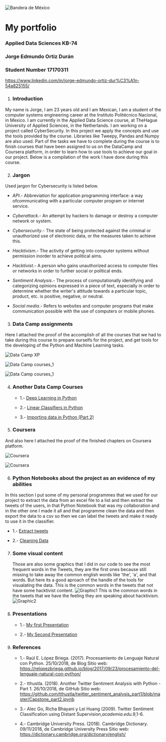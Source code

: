 ![Bandera de México](bandera.png) 
   
   # My portfolio
### Applied Data Sciences KB-74
### Jorge Edmundo Ortiz Durán
### Student Number 17170311
https://www.linkedin.com/in/jorge-edmundo-ortiz-dur%C3%A1n-54a825155/

1. ### Introduction

My name is Jorge, I am 23 years old and I am Mexican, I am a student of the computer systems engineering career at the Instituto Politécnico Nacional, in Mexico. I am currently in the Applied Data Science course, at TheHague University of Applied Sciences, in the Netherlands. I am working on a project called CyberSecurity. In this project we apply the concepts and use the tools provided by the course. Libraries like Tweepy, Pandas and Numpy are also used.
Part of the tasks we have to complete during the course is to finish courses that have been assigned to us on the DataCamp and Coursera platform, in order to learn how to use tools to achieve our goal in our project. Below is a compilation of the work I have done during this course.

2. ### Jargon
 
Used jargon for Cybersecurity is listed below.

 * _API_.- Abbreviation for application programming interface: a way ofcommunicating with a particular computer program or internet service.
 
 * _Cyberattack_.- An attempt by hackers to damage or destroy a computer network or system.
 
 * _Cybersecurity_.- The state of being protected against the criminal or unauthorized use of electronic data, or the measures taken to achieve this.
 
 * _Hacktivism_.- The activity of getting into computer systems without permission inorder to achieve political aims.
 
 * _Hacktivist_.- A person who gains unauthorized access to computer files or networks in order to further social or political ends.
 
 * _Sentiment Analysis_.- The process of computationally identifying and categorizing opinions expressed in a piece of text, especially in order to determine whether the writer's attitude towards a particular topic, product, etc. is positive, negative, or neutral.
 
 * _Social media_.- Refers to websites and computer programs that make communication possible with the use of computers or mobile phones.


                
3. ### Data Camp assignments
Here I attached the proof of the accomplish of all the courses that we had to take during this course to 
prepare ourselfs for the project, and get tools for the developing of the Python and Machine Learning tasks.

![Data Camp XP](Data_camp_XP.png)

![Data Camp courses_1](cursos_1.png)

![Data Camp courses_1](cursos_2.png)
                


4. ### Another Data Camp Courses

     * 1.- [Deep Learning in Python](Statement_of_Accomplishment_Deep_Learning_in_Python.pdf)
 
     * 2.- [Linear Classifiers in Python](Statement_of_Accomplishment_Linear_Classifiers_in_Python_Course.pdf)
     
     * 3.- [Importing data in Python (Part 2) ](Statement_of_Accomplishment_importing_data_in_python_part_2.pdf)
     
 5. ### Coursera
 And also here I attached the proof of the finished chapters on Coursera platform.
 
 ![Coursera](Coursera_1.png)
 
  ![Coursera](Coursera_2.png)


6. ### Python Notebooks about the project as an evidence of my abilities

In this section I put some of my personal programmes that we used for our project to extract the data from an excel file 
to a list and then extract the tweets of the users, in that Python Notebook that was my collaboration and in the other one I made it all 
and that programme clean the data and then export the data to a csv so then we can label the tweets and make it ready to use it in the classifier.
   
   
   * 1.- [Extract tweets](MAIN-Excell.pdf)
     
   * 2.- [Cleaning Data](Cleaning_Data_Programme.pdf)     
 
 
7. ### Some visual content
   Those are also some graphics that I did in our code to see the most frequent words in the Tweets, they are the first ones because still missing to take away the common english words like 'the', 'a', and that words. But here its a good aproach of the handle of the tools for visualating the data.
   This is the common words in the tweets that not have some hacktivist content.
   ![Graphic1](Graphic_1.png) 
   This is the common words in the tweets that we have the feeling they are speaking about hacktivism.
   ![Graphic2](Graphic_2.png) 
8. ### Presentations
    
    
     * 1.- [My first Presentation](cybersecurity_week3.pdf)
     
     
     * 2.- [My Second Presentation](cybersecurity_week9.pdf)
     

7. ### References

    * 1.- Raúl E. López Briega. (2017). Procesamiento de Lenguaje Natural con Python. 25/10/2018, de Blog Sitio web: https://relopezbriega.github.io/blog/2017/09/23/procesamiento-del-lenguaje-natural-con-python/ 
    
    * 2.- tthustla. (2018). Another Twitter Sentiment Analysis with Python - Part 1. 26/10/2018, de GitHub Sitio web: https://github.com/tthustla/twitter_sentiment_analysis_part1/blob/master/Capstone_part2.ipynb
    
    * 3.- Alec Go, Richa Bhayani y Lei Huang (2009). Twitter Sentiment Classification using Distant Supervision,*academia.edu.9*,1-6.
    
    * 4.- Cambridge University Press. (2018). Cambridge Dictionary. 09/11/2018, de Cambridge University Press Sitio web: https://dictionary.cambridge.org/dictionary/english/
    

